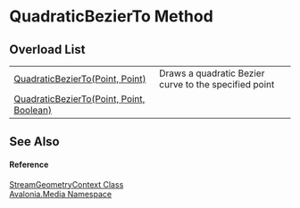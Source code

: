 # QuadraticBezierTo Method


## Overload List
<table>
<tr>
<td><a href="M_Avalonia_Media_StreamGeometryContext_QuadraticBezierTo_1">QuadraticBezierTo(Point, Point)</a></td>
<td>Draws a quadratic Bezier curve to the specified point</td>
</tr>
<tr>
<td><a href="M_Avalonia_Media_StreamGeometryContext_QuadraticBezierTo">QuadraticBezierTo(Point, Point, Boolean)</a></td>
<td> </td>
</tr>
</table>

## See Also


#### Reference
<a href="T_Avalonia_Media_StreamGeometryContext">StreamGeometryContext Class</a>  
<a href="N_Avalonia_Media">Avalonia.Media Namespace</a>  

